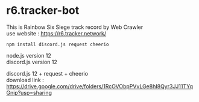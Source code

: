 # r6.tracker-bot  
This is Rainbow Six Siege track record by Web Crawler  
use website : https://r6.tracker.network/  

```
npm install discord.js request cheerio  
```

node.js version 12  
discord.js version 12  

discord.js 12 + request + cheerio  
download link : https://drive.google.com/drive/folders/1RcOVObpPVvLGe8hI8Qyr3JJ11TYqGnip?usp=sharing  

